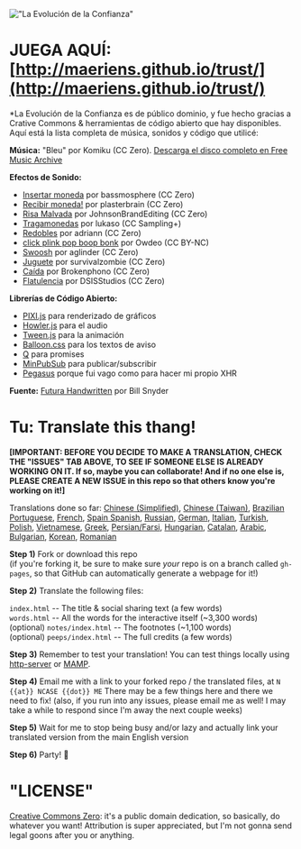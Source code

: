 !["La Evoluci&oacute;n de la Confianza"](https://i.imgur.com/kde760y.png)

#	JUEGA AQU&Iacute;: [http://maeriens.github.io/trust/](http://maeriens.github.io/trust/)

*La Evoluci&oacute;n de la Confianza es de p&uacute;blico dominio, y fue hecho gracias a Crative Commons & herramientas de c&oacute;digo abierto que hay disponibles. Aqu&iacute; est&aacute; la lista completa de m&uacute;sica, sonidos y c&oacute;digo que utilic&eacute;:

**M&uacute;sica:** "Bleu" por Komiku (CC Zero). [Descarga el disco completo en Free Music Archive](http://freemusicarchive.org/music/Komiku/Its_time_for_adventure_/)

**Efectos de Sonido:**

* [Insertar moneda](https://freesound.org/people/bassmosphere/sounds/384700/) por bassmosphere (CC Zero)
* [Recibir moneda!](https://freesound.org/people/plasterbrain/sounds/242857/) por plasterbrain (CC Zero)
* [Risa Malvada](https://freesound.org/people/JohnsonBrandEditing/sounds/173933/) por JohnsonBrandEditing (CC Zero)
* [Tragamonedas](https://freesound.org/people/lukaso/sounds/69689/) por lukaso (CC Sampling+)
* [Redobles](https://freesound.org/people/adriann/sounds/191718/) por adriann (CC Zero)
* [click plink pop boop bonk](https://freesound.org/people/Owdeo/sounds/116653/) por Owdeo (CC BY-NC)
* [Swoosh](https://freesound.org/people/aglinder/sounds/264468/) por aglinder (CC Zero)
* [Juguete](https://freesound.org/people/survivalzombie/sounds/240015/) por survivalzombie (CC Zero)
* [Ca&iacute;da](https://freesound.org/people/Brokenphono/sounds/344149/) por Brokenphono (CC Zero)
* [Flatulencia](https://freesound.org/people/DSISStudios/sounds/241000/) por DSISStudios (CC Zero)

**Librer&iacute;as de C&oacute;digo Abierto:**

* [PIXI.js](http://www.pixijs.com/) para renderizado de gr&aacute;ficos
* [Howler.js](https://howlerjs.com/) para el audio
* [Tween.js](http://www.createjs.com/tweenjs) para la animaci&oacute;n
* [Balloon.css](https://kazzkiq.github.io/balloon.css/) para los textos de aviso
* [Q](https://github.com/kriskowal/q/) para promises
* [MinPubSub](https://github.com/daniellmb/MinPubSub) para publicar/subscribir
* [Pegasus](https://github.com/typicode/pegasus) porque fui vago como para hacer mi propio XHR

**Fuente:** [Futura Handwritten](http://www.dafont.com/futurahandwritten.font) por Bill Snyder

#	Tu: Translate this thang!

**[IMPORTANT:
BEFORE YOU DECIDE TO MAKE A TRANSLATION, CHECK THE "ISSUES" TAB ABOVE,
TO SEE IF SOMEONE ELSE IS ALREADY WORKING ON IT.
If so, maybe you can collaborate!
And if no one else is, PLEASE CREATE A NEW ISSUE in this repo
so that others know you're working on it!]**

Translations done so far:
[Chinese (Simplified)](https://sekai.co/trust/),
[Chinese (Taiwan)](https://audreyt.github.io/trust-zh-TW/),
[Brazilian Portuguese](https://brunolemos.github.io/trust/),
[French](https://ayowel.github.io/trust/),
[Spain Spanish](https://ccamara.github.io/trust/),
[Russian](https://notdotteam.github.io/trust/),
[German](https://jkoelling.github.io/trust/),
[Italian](https://lvdt.github.io/trust/),
[Turkish](https://osaatcioglu.github.io/trust),
[Polish](https://sin.github.io/trust/),
[Vietnamese](https://nghiatt90.github.io/trust-vn/),
[Greek](https://lightspot21.github.io/trust/),
[Persian/Farsi](https://hamed.github.io/trust/),
[Hungarian](http://ncase.me/trust-hu/),
[Catalan](https://fbricart.github.io/trust/),
[Arabic](https://mudaraljundi.github.io/trust/),
[Bulgarian](http://ncase.me/trust-bg/),
[Korean](https://osori.github.io/trust-ko/),
[Romanian](https://github.com/enFactorial/trust)

**Step 1)** Fork or download this repo    
(if you're forking it, be sure to make sure *your* repo is on a branch called `gh-pages`, so that GitHub can automatically generate a webpage for it!)

**Step 2)** Translate the following files:

`index.html` -- The title & social sharing text (a few words)    
`words.html` -- All the words for the interactive itself (~3,300 words)    
(optional) `notes/index.html` -- The footnotes (~1,100 words)    
(optional) `peeps/index.html` -- The full credits (a few words)

**Step 3)** Remember to test your translation! You can test things locally using [http-server](https://www.npmjs.com/package/http-server) or [MAMP](https://www.mamp.info/en/).

**Step 4)** Email me with a link to your forked repo / the translated files, at `N {{at}} NCASE {{dot}} ME` There may be a few things here and there we need to fix! (also, if you run into any issues, please email me as well! I may take a while to respond since I'm away the next couple weeks)

**Step 5)** Wait for me to stop being busy and/or lazy and actually link your translated version from the main English version

**Step 6)** Party! 🎉

#	"LICENSE"

[Creative Commons Zero](https://github.com/ncase/trust/blob/gh-pages/LICENSE): it's a public domain dedication, so basically, do whatever you want! Attribution is super appreciated, but I'm not gonna send legal goons after you or anything.
